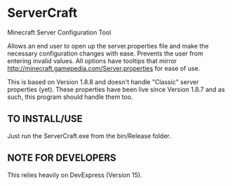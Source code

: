 # ServerCraft
Minecraft Server Configuration Tool

Allows an end user to open up the server.properties file and make the necessary configuration changes with ease.
Prevents the user from entering invalid values.
All options have tooltips that mirror http://minecraft.gamepedia.com/Server.properties for ease of use.

This is based on Version 1.8.8 and doesn't handle "Classic" server properties (yet).
These properties have been live since Version 1.8.7 and as such, this program should handle them too.

TO INSTALL/USE
--------------
Just run the ServerCraft.exe from the bin/Release folder.


NOTE FOR DEVELOPERS
-------------------
This relies heavily on DevExpress (Version 15).